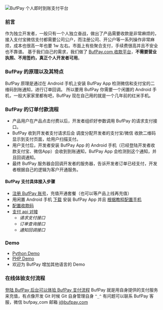 ![BufPay 个人即时到账支付平台](https://upload-images.jianshu.io/upload_images/626292-5a767f3f35f91bd4.png?imageMogr2/auto-orient/strip%7CimageView2/2/w/1240)

### 前言
作为独立开发者，一般只有一个人独立奋战，做出了产品需要收款是非常麻烦的，接入支付宝微信支付都需要公司公户，而注册公司、开公户等一系列操作非常麻烦，成本也很高一年也要 1w 左右。市面上有些聚合支付，手续费很高并且不安全也不靠谱。
基于我们自己的需求，我们做了 [BufPay.com 收款平台](https://bufpay.com)，**不需要营业执照、不用签约，真正个人开发者可用**。

### BufPay 的原理以及其特点
BufPay 原理是通过在 Android 手机上安装 BufPay App 检测微信和支付宝的二维码到账通知，进行订单回调。
所以要用 BufPay 你需要一个闲置的 Android 手机，一般大家家里都有吧，BufPay 现在自己用的就是一个几年前的红米手机。

### BufPay 的订单付款流程
- 产品用户在产品点击付费以后，开发者组织好参数调用 BufPay 的请求支付接口。
- BufPay 收到开发者支付请求后会 调度分配开发者的支付宝/微信 收款二维码显示到支付页面，给用户扫描支付。
- 用户支付后，开发者安装 BufPay App 的 Android 手机（已经登陆开发者收款支付宝、微信App）会收到到账通知，BufPay App 会检测到这个通知，并且回调通知。
- 最终 BufPay 服务器会回调开发者的服务器，告诉开发者订单已经支付，开发者根据自己的逻辑为客户开通服务。

#### BufPay 支付具体接入步骤
- [注册 BufPay 账号](https://bufpay.com/main)，充值开通套餐（也可以等产品上线再充值）
- 用闲置 Android 手机 [下载](https://bufpay.com/htdocs/bufpay.apk) 安装 BufPay  App 并且 [根据教程配置手机](https://bufpay.com/page.html)
- [配置收款码](https://bufpay.com/page.html#conf)
- [支付 api 对接](https://bufpay.com/page.html#api)
  * *请求支付接口*
  * *订单查询接口*
  * *通知回调接口*

### Demo
- [Python Demo](https://bufpay.com/htdocs/bufpay_api_demo.py.zip)
- [PHP Demo](https://bufpay.com/htdocs/bufpay_api_demo.php.zip)
- 欢迎为 BufPay 增加其他语言的 Demo

### 在线体验支付流程
[登陆 BufPay 后台可以体验 BufPay 支付流程](https://bufpay.com/main)
BufPay 就是用自身提供的支付服务来充值，有点像开发 Git 时候 Git 自身管理自身 ```^_^``` 
有问题可以联系 BufPay 客服，微信 bufpay_com 邮箱 i@bufpay.com
